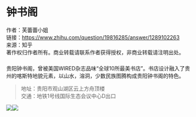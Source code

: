 # 钟书阁

作者：芙蕾蕾小姐  
链接：https://www.zhihu.com/question/19816285/answer/1289102263  
来源：知乎  
著作权归作者所有。商业转载请联系作者获得授权，非商业转载请注明出处。  
  


### 

贵阳钟书阁，曾被美国WIRED杂志品味“全球10所最美书店”。书店设计融入了贵州的喀斯特地貌元素，以山水，溶洞，少数民族图腾构成贵阳钟书阁的特色。

> 地址：贵阳市观山湖区云上方舟顶楼  
> 交通：地铁1号线国际生态会议中心D出口

![](https://pic1.zhimg.com/50/v2-b6288e48549d9bc91de7db75b1e0c963_hd.jpg?source=1940ef5c)![](https://pic1.zhimg.com/80/v2-b6288e48549d9bc91de7db75b1e0c963_720w.jpg?source=1940ef5c)

